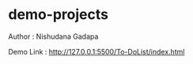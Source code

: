 # demo-projects

Author : Nishudana Gadapa


Demo Link :  http://127.0.0.1:5500/To-DoList/index.html